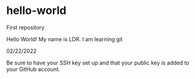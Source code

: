 # hello-world
First repository

Hello World! My name is LDR. I am learning git

02/22/2022

Be sure to have your SSH key set up and that your public key is added to your GitHub account.
